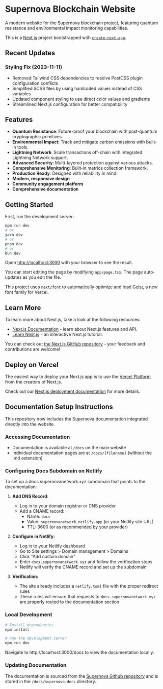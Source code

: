 # Supernova Blockchain Website

A modern website for the Supernova blockchain project, featuring quantum resistance and environmental impact monitoring capabilities.

This is a [Next.js](https://nextjs.org) project bootstrapped with [`create-next-app`](https://nextjs.org/docs/app/api-reference/cli/create-next-app).

## Recent Updates

### Styling Fix (2023-11-11)
- Removed Tailwind CSS dependencies to resolve PostCSS plugin configuration conflicts
- Simplified SCSS files by using hardcoded values instead of CSS variables
- Updated component styling to use direct color values and gradients
- Streamlined Next.js configuration for better compatibility

## Features

- **Quantum Resistance**: Future-proof your blockchain with post-quantum cryptographic primitives.
- **Environmental Impact**: Track and mitigate carbon emissions with built-in tools.
- **Lightning Network**: Scale transactions off-chain with integrated Lightning Network support.
- **Advanced Security**: Multi-layered protection against various attacks.
- **Comprehensive Monitoring**: Built-in metrics collection framework.
- **Production Ready**: Designed with reliability in mind.
- **Modern, responsive design**
- **Community engagement platform**
- **Comprehensive documentation**

## Getting Started

First, run the development server:

```bash
npm run dev
# or
yarn dev
# or
pnpm dev
# or
bun dev
```

Open [http://localhost:3000](http://localhost:3000) with your browser to see the result.

You can start editing the page by modifying `app/page.tsx`. The page auto-updates as you edit the file.

This project uses [`next/font`](https://nextjs.org/docs/app/building-your-application/optimizing/fonts) to automatically optimize and load [Geist](https://vercel.com/font), a new font family for Vercel.

## Learn More

To learn more about Next.js, take a look at the following resources:

- [Next.js Documentation](https://nextjs.org/docs) - learn about Next.js features and API.
- [Learn Next.js](https://nextjs.org/learn) - an interactive Next.js tutorial.

You can check out [the Next.js GitHub repository](https://github.com/vercel/next.js) - your feedback and contributions are welcome!

## Deploy on Vercel

The easiest way to deploy your Next.js app is to use the [Vercel Platform](https://vercel.com/new?utm_medium=default-template&filter=next.js&utm_source=create-next-app&utm_campaign=create-next-app-readme) from the creators of Next.js.

Check out our [Next.js deployment documentation](https://nextjs.org/docs/app/building-your-application/deploying) for more details.

## Documentation Setup Instructions

This repository now includes the Supernova documentation integrated directly into the website.

### Accessing Documentation

- Documentation is available at `/docs` on the main website
- Individual documentation pages are at `/docs/[filename]` (without the .md extension)

### Configuring Docs Subdomain on Netlify

To set up a docs.supernovanetwork.xyz subdomain that points to the documentation:

1. **Add DNS Record:**
   - Log in to your domain registrar or DNS provider
   - Add a CNAME record:
     - Name: `docs`
     - Value: `supernovanetwork.netlify.app` (or your Netlify site URL)
     - TTL: 3600 (or as recommended by your provider)

2. **Configure in Netlify:**
   - Log in to your Netlify dashboard
   - Go to Site settings > Domain management > Domains
   - Click "Add custom domain"
   - Enter `docs.supernovanetwork.xyz` and follow the verification steps
   - Netlify will verify the CNAME record and set up the subdomain

3. **Verification:**
   - The site already includes a `netlify.toml` file with the proper redirect rules
   - These rules will ensure that requests to `docs.supernovanetwork.xyz` are properly routed to the documentation section

### Local Development

```bash
# Install dependencies
npm install

# Run the development server
npm run dev
```

Navigate to http://localhost:3000/docs to view the documentation locally.

### Updating Documentation

The documentation is sourced from the [Supernova Github repository](https://github.com/mjohnson518/supernova) and is stored in the `/docs/supernova-docs` directory.
